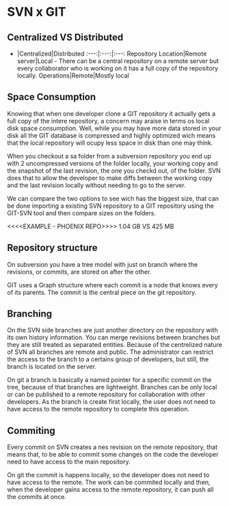 # SVN x GIT

## Centralized VS Distributed

 - |Centralized|Distributed
:---:|:---:|:---:
Repository Location|Remote server|Local - There can be a central repository on a remote server but every collaborator who is working on it has a full copy of the repository locally.
Operations|Remote|Mostly local

## Space Consumption

Knowing that when one developer clone a GIT repository it actually gets a full copy of the intere repository, a concern may araise in terms os local disk space consumption. Well, while you may have more data stored in your disk all the GIT database is compressed and highly optimized wich means that the local repository will ocupy less space in disk than one may think.

When you checkout a sa folder from a subversion repository you end up with 2 uncompressed versions of the folder locally, your working copy and the snapshot of the last revision, the one you checkd out, of the folder. SVN does that to allow the developer to make diffs between the working copy and the last revision locally without needing to go to the server.

We can compare the two options to see wich has the biggest size, that can be done importing a existing SVN repository to a GIT repository using the GIT-SVN tool and then compare sizes on the folders.

<<<<EXAMPLE - PHOENIX REPO>>>>
1.04 GB VS 425 MB

## Repository structure

On subversion you have a tree model with just on branch where the revisions, or commits, are stored on after the other.

GIT uses a Graph structure where each commit is a node that knows every of its parents. The commit is the central piece on the git repository.

## Branching

On the SVN side branches are just another directory on the repository with its own history information. You can merge revisions between branches but they are still treated as separated entities. Because of the centrelized nature of SVN all branches are remote and public. The administrator can restrict the access to the branch to a certains group of developers, but still, the branch is located on the server.

On git a branch is basically a named pointer for a specific commit on the tree, because of that branches are lightweight. Branches can be only local or can be published to a remote repository for collaboration with other developers. As the branch is create first locally, the user does not need to have access to the remote repository to complete this operation.

## Commiting

Every commit on SVN creates a nes revision on the remote repository, that means that, to be able to commit some changes on the code the developer need to have access to the main repository.

On git the commit is happens locally, so the developer does not need to have access to the remote. The work can be commited locally and then, when the developer gains access to the remote repository, it can push all the commits at once.

## 